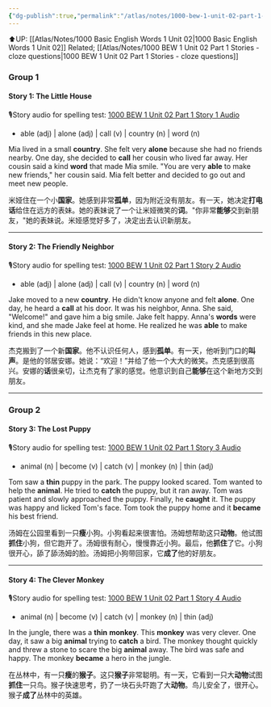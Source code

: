 ```yaml
---
{"dg-publish":true,"permalink":"/atlas/notes/1000-bew-1-unit-02-part-1-stories/"}
---
```


⬆️UP: [[Atlas/Notes/1000 Basic English Words 1 Unit 02\|1000 Basic English Words 1 Unit 02]]
Related; [[Atlas/Notes/1000 BEW 1 Unit 02 Part 1 Stories - cloze questions\|1000 BEW 1 Unit 02 Part 1 Stories - cloze questions]]

### Group 1

#### Story 1: The Little House
🎙️Story audio for spelling test: [1000 BEW 1 Unit 02 Part 1 Story 1 Audio](https://drive.google.com/file/d/1GxMh-5cSDfJllVECCBPOixhXTj5CTz0_/view?usp=drive_link)

- able (adj) | alone (adj) | call (v) | country (n) | word (n)

Mia lived in a small **country**. She felt very **alone** because she had no friends nearby. One day, she decided to **call** her cousin who lived far away. Her cousin said a kind **word** that made Mia smile. "You are very **able** to make new friends," her cousin said. Mia felt better and decided to go out and meet new people.

米娅住在一个小**国家**。她感到非常**孤单**，因为附近没有朋友。有一天，她决定**打电话**给住在远方的表妹。她的表妹说了一个让米娅微笑的**词**。"你非常**能够**交到新朋友，"她的表妹说。米娅感觉好多了，决定出去认识新朋友。

---

#### Story 2: The Friendly Neighbor
🎙️Story audio for spelling test: [1000 BEW 1 Unit 02 Part 1 Story 2 Audio](https://drive.google.com/file/d/1OtTImSQ7viBHQ-6d5RBOWlXiMYe-mRFs/view?usp=drive_link)

- able (adj) | alone (adj) | call (v) | country (n) | word (n)

Jake moved to a new **country**. He didn't know anyone and felt **alone**. One day, he heard a **call** at his door. It was his neighbor, Anna. She said, "Welcome!" and gave him a big smile. Jake felt happy. Anna's **words** were kind, and she made Jake feel at home. He realized he was **able** to make friends in this new place.

杰克搬到了一个新**国家**。他不认识任何人，感到**孤单**。有一天，他听到门口的**叫声**。是他的邻居安娜。她说：“欢迎！”并给了他一个大大的微笑。杰克感到很高兴。安娜的**话**很亲切，让杰克有了家的感觉。他意识到自己**能够**在这个新地方交到朋友。

---

### Group 2

#### Story 3: The Lost Puppy
🎙️Story audio for spelling test: [1000 BEW 1 Unit 02 Part 1 Story 3 Audio](https://drive.google.com/file/d/10mY11G3dG9T-3fmSLlztPhmQwlr4pNy9/view?usp=drive_link)

- animal (n) | become (v) | catch (v) | monkey (n) | thin (adj)

Tom saw a **thin** puppy in the park. The puppy looked scared. Tom wanted to help the **animal**. He tried to **catch** the puppy, but it ran away. Tom was patient and slowly approached the puppy. Finally, he **caught** it. The puppy was happy and licked Tom's face. Tom took the puppy home and it **became** his best friend.

汤姆在公园里看到一只**瘦**小狗。小狗看起来很害怕。汤姆想帮助这只**动物**。他试图**抓住**小狗，但它跑开了。汤姆很有耐心，慢慢靠近小狗。最后，他**抓住**了它。小狗很开心，舔了舔汤姆的脸。汤姆把小狗带回家，它**成了**他的好朋友。

---
#### Story 4: The Clever Monkey
🎙️Story audio for spelling test: [1000 BEW 1 Unit 02 Part 1 Story 4 Audio](https://drive.google.com/file/d/12l8hGG1XifrjkVKtHVdXWrqTgyRgJriC/view?usp=drive_link)

- animal (n) | become (v) | catch (v) | monkey (n) | thin (adj)

In the jungle, there was a **thin** **monkey**. This **monkey** was very clever. One day, it saw a big **animal** trying to **catch** a bird. The monkey thought quickly and threw a stone to scare the big **animal** away. The bird was safe and happy. The monkey **became** a hero in the jungle.

在丛林中，有一只**瘦**的**猴子**。这只**猴子**非常聪明。有一天，它看到一只大**动物**试图**抓住**一只鸟。猴子快速思考，扔了一块石头吓跑了大**动物**。鸟儿安全了，很开心。猴子**成了**丛林中的英雄。